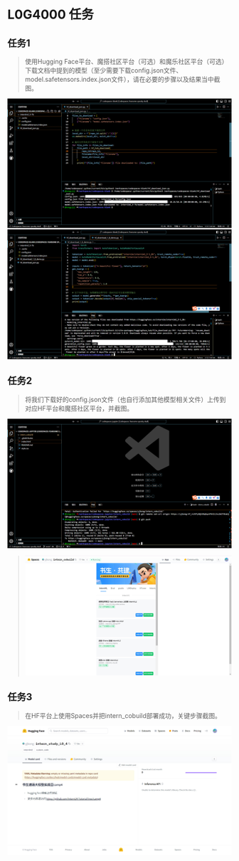 # L0G4000 任务


## 任务1
> 使用Hugging Face平台、魔搭社区平台（可选）和魔乐社区平台（可选）下载文档中提到的模型（至少需要下载config.json文件、model.safetensors.index.json文件），请在必要的步骤以及结果当中截图。

![](images/download_config.jpg)
![](images/hf_internlm2.5-1.8b.jpg)
## 任务2
> 将我们下载好的config.json文件（也自行添加其他模型相关文件）上传到对应HF平台和魔搭社区平台，并截图。	

![](images/intern_cobuild_hf.jpg)
> ![](images/intern_cobuild_space.jpg)
## 任务3
> 在HF平台上使用Spaces并把intern_cobuild部署成功，关键步骤截图。

![](images/model_upload.jpg)